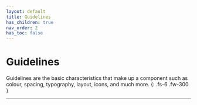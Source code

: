 ```yaml
---
layout: default
title: Guidelines
has_children: true
nav_order: 2
has_toc: false
---
```


# Guidelines

Guidelines are the basic characteristics that make up a component such as colour, spacing, typography, layout, icons, and much more.
{: .fs-6 .fw-300 }

---
